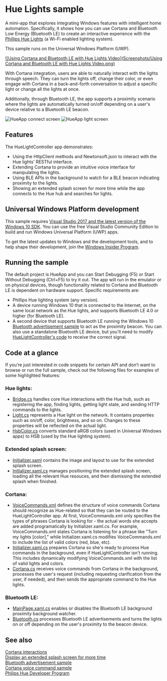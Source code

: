 ﻿<!---
  category: DevicesSensorsAndPower SpeechAndCortana
-->

# Hue Lights sample

A mini-app that explores integrating Windows features with intelligent home automation. Specifically, it shows how you can use Cortana and 
Bluetooth Low Energy (Bluetooth LE) to create an interactive experience with the [Phillips Hue Lights](http://meethue.com) (a Wi-Fi enabled lighting system). 

This sample runs on the Universal Windows Platform (UWP). 

[![Using Cortana and Bluetooth LE with Hue Lights Video](Screenshots/Using Cortana and Bluetooth LE with Hue Lights Video.png)](https://channel9.msdn.com/Blogs/One-Dev-Minute/Using-Cortana-and-Bluetooth-LE-with-Hue-Lights "Channel 9 One Dev Minute video - Click to Watch")

With Cortana integration, users are able to naturally interact with the lights through speech. They can turn the lights off, change their color, or even engage with Cortana in a back-and-forth conversation to adjust a specific light or change all the lights at once. 

Additionally, through Bluetooth LE, the app supports a proximity scenario where the lights are automatically turned on/off depending on a user's device relative to a Bluetooth LE beacon. 

![HueApp connect screen](Screenshots/Connecting.png)
![HueApp light screen](Screenshots/HueApp.png)

## Features

The HueLightController app demonstrates:
    
* Using the HttpClient methods and Newtonsoft.json to interact with the Hue lights' RESTful interface. 
* Extending Cortana to provide an intuitive voice interface for manipulating the lights.
* Using BLE APIs in the background to watch for a BLE beacon indicating proximity to the lights. 
* Showing an extended splash screen for more time while the app connects to the Hue hub and searches for lights. 

## Universal Windows Platform development

This sample requires [Visual Studio 2017 and the latest version of the Windows 10 SDK](http://go.microsoft.com/fwlink/?LinkID=280676). You can use the free Visual Studio Community Edition to build and run Windows Universal Platform (UWP) apps. 

To get the latest updates to Windows and the development tools, and to help shape their development, join 
the [Windows Insider Program](https://insider.windows.com).

## Running the sample

The default project is HueApp and you can Start Debugging (F5) or Start Without Debugging (Ctrl+F5) to try it out. The app will run in the emulator or on physical devices, though functionality related to Cortana and Bluetooth LE is dependent on hardware support. Specific requirements are:
* Phillips Hue lighting system (any version).
* A device running Windows 10 that is connected to the Internet, on the same local network as the Hue lights, and supports Bluetooth LE 4.0 or higher (for Bluetooth LE).  
* A second device that supports Bluetooth LE running the Windows 10 [Bluetooth advertisement sample](http://go.microsoft.com/fwlink/p/?LinkId=619990) to act as the proximity beacon. You can also use a standalone Bluetooth LE device, but you'll need to modify [HueLightController's code](HueApp/MainPage.xaml.cs#L98) to receive the correct signal. 

## Code at a glance

If you’re just interested in code snippets for certain API and don’t want to browse or run the full sample, check out the following files for examples of some highlighted features:

### Hue lights: 
* [Bridge.cs](HueLibrary/Bridge.cs#L25) handles core Hue interactions with the Hue hub, such as registering the app, finding lights, getting light state, and sending HTTP commands to the lights. 
* [Light.cs](HueLibrary/Light.cs#L25) represents a Hue light on the network. It contains properties such as on/off, color, brightness, and so on. Changes to these properties will be reflected on the actual light.  
* [HsbColor.cs](HueLibrary/HsbColor.cs#L25) converts standard aRGB colors (used in Universal Windows apps) to HSB (used by the Hue lighting system). 

### Extended splash screen: 
* [Initializer.xaml](HueApp/Initializer.xaml#L21) contains the image and layout to use for the extended splash screen. 
* [Initializer.xaml.cs](HueApp/Initializer.xaml.cs#L25) manages positioning the extended splash screen, loading all the relevant Hue resouces, and then dismissing the extended splash when finished.

### Cortana: 
* [VoiceCommands.xml](HueApp/VoiceCommands.xml) defines the structure of voice commands Cortana should recognize as Hue-related so that they can be routed to the HueLightController app. At first, VoiceCommands.xml only specifies the types of phrases Cortana is looking for - the actual words she accepts are added programatically by Initializer.xaml.cs. For example, VoiceCommands.xml states Cortana is listening for a phrase like "Turn my lights [color]," while Initializer.xaml.cs modifies VoiceCommands.xml to include the list of valid colors (red, blue, etc). 
* [Initializer.xaml.cs](HueApp/Initializer.xaml.cs#L25) prepares Cortana so she's ready to process Hue commands in the background, even if HueLightController isn't running. This includes dynamically modifying VoiceCommands.xml with the list of valid lights and colors. 
* [Cortana.cs](HueBackground/Cortana.cs#L25) receives voice commands from Cortana in the background, processes the user's request (including requesting clarification from the user, if needed), and then sends the appropriate command to the Hue lights. 

### Bluetooth LE: 
* [MainPage.xaml.cs](HueApp/MainPage.xaml.cs#L25) enables or disables the Bluetooth LE background proximity background watcher.
* [Bluetooth.cs](HueBackground/Bluetooth.cs#L25) processes Bluetooth LE advertisements and turns the lights on or off depending on the user's proximity to the beacon device.

## See also 

[Cortana interactions](https://msdn.microsoft.com/library/windows/apps/mt185598.aspx)  
[Display an extended splash screen for more time](https://msdn.microsoft.com/library/windows/apps/mt187309.aspx)  
[Bluetooth advertisement sample](http://go.microsoft.com/fwlink/p/?LinkId=619990)  
[Cortana voice command sample](http://go.microsoft.com/fwlink/p/?LinkId=619899)  
[Philips Hue Developer Program](http://www.developers.meethue.com/)